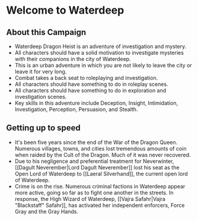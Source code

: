 # Welcome to Waterdeep
## About this Campaign
- Waterdeep Dragon Heist is an adventure of investigation and mystery.
- All characters should have a solid motivation to investigate mysteries with their companions in the city of Waterdeep.
- This is an urban adventure in which you are not likely to leave the city or leave it for very long.
- Combat takes a back seat to roleplaying and investigation.
- All characters should have something to do in roleplay scenes.
- All characters should have something to do in exploration and investigation scenes.
- Key skills in this adventure include Deception, Insight, Intimidation, Investigation, Perception, Persuasion, and Stealth.

## Getting up to speed
- It's been five years since the end of the War of the Dragon Queen. Numerous villages, towns, and cities lost tremendous amounts of coin when raided by the Cult of the Dragon. Much of it was never recovered.
- Due to his negligence and preferential treatment for Neverwinter, [[Dagult Neverember|Lord Dagult Neverember]] lost his seat as the Open Lord of Waterdeep to [[Laeral Silverhand]], the current open lord of Waterdeep.
- Crime is on the rise. Numerous criminal factions in Waterdeep appear more active, going so far as to fight one another in the streets. In response, the High Wizard of Waterdeep, [[Vajra Safahr|Vajra "Blackstaff" Safahr]], has activated her independent enforcers, Force Gray and the Gray Hands.